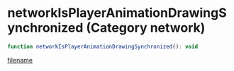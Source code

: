 # networkIsPlayerAnimationDrawingSynchronized (Category network)

```js
function networkIsPlayerAnimationDrawingSynchronized(): void
```

[filename](networkIsPlayerAnimationDrawingSynchronized_m.md ':include')